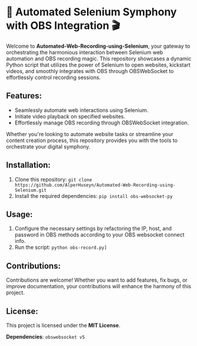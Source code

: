 # 🎵 Automated Selenium Symphony with OBS Integration 🎬

Welcome to **Automated-Web-Recording-using-Selenium**, your gateway to orchestrating the harmonious interaction between Selenium web automation and OBS recording magic. This repository showcases a dynamic Python script that utilizes the power of Selenium to open websites, kickstart videos, and smoothly integrates with OBS through OBSWebSocket to effortlessly control recording sessions.

## Features:

- Seamlessly automate web interactions using Selenium.
- Initiate video playback on specified websites.
- Effortlessly manage OBS recording through OBSWebSocket integration.

Whether you're looking to automate website tasks or streamline your content creation process, this repository provides you with the tools to orchestrate your digital symphony. 

## Installation:

1. Clone this repository: `git clone https://github.com/AlperHuseyn/Automated-Web-Recording-using-Selenium.git`
2. Install the required dependencies: `pip install obs-websocket-py`

## Usage:

1. Configure the necessary settings by refactoring the IP, host, and password in OBS methods according to your OBS websocket connect info.
2. Run the script: `python obs-record.py]`

## Contributions:

Contributions are welcome! Whether you want to add features, fix bugs, or improve documentation, your contributions will enhance the harmony of this project.

## License:

This project is licensed under the **MIT License**.

**Dependencies**: `obswebsocket v5`
